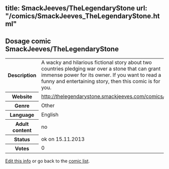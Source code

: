 title: SmackJeeves/TheLegendaryStone
url: "/comics/SmackJeeves_TheLegendaryStone.html"
---
Dosage comic SmackJeeves/TheLegendaryStone
-----------------------------------------

<p id="msg"></p>
<script type="text/javascript">
if (window.location.search === '?edit_info_mail=sent_ok') {
  var elem = document.getElementById("msg");
  elem.innerHTML = 'Edited information sucessfully sent for review, which is usually done daily. Thanks!';
  elem.className = 'ok';
}
</script>
<table class="comicinfo">
<tr>
<th>Description</th><td>A wacky and hilarious fictional story about two countries pledging war over a stone that can grant immense power for its owner. If you want to read a funny and entertaining story, then this comic is for you.</td>
</tr>
<tr>
<th>Website</th><td><a href="http://thelegendarystone.smackjeeves.com/comics/">http://thelegendarystone.smackjeeves.com/comics/</a></td>
</tr>
<tr>
<th>Genre</th><td>Other</td>
</tr>
<tr>
<th>Language</th><td>English</td>
</tr>
<tr>
<th>Adult content</th><td>no</td>
</tr>
<tr>
<th>Status</th><td>ok on 15.11.2013</td>
</tr>
<tr>
<th>Votes</th><td>0</td>
</tr>
</table>

[Edit this info](SmackJeeves_TheLegendaryStone_edit.html) or go back to the [comic list](../comic-index.html).
